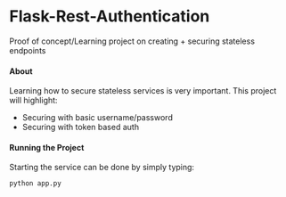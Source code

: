 # Flask-Rest-Authentication
Proof of concept/Learning project on creating + securing stateless endpoints

#### About
Learning how to secure stateless services is very important. This project will highlight:
- Securing with basic username/password
- Securing with token based auth
 
#### Running the Project
Starting the service can be done by simply typing:

    python app.py
    
